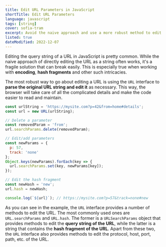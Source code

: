 ```yaml
---
title: Edit URL Parameters in JavaScript
shortTitle: Edit URL Parameters
language: javascript
tags: [string]
cover: sofia-tram
excerpt: Avoid the naive approach and use a more robust method to edit URL parameters in JavaScript.
listed: true
dateModified: 2022-12-07
---
```


Editing the query string of a URL in JavaScript is pretty common. While the naive approach of directly editing the URL as a string often works, it's a fragile solution that can break easily. This is especially true when working with **encoding**, **hash fragments** and other such intricacies.

The most robust way to go about editing a URL is using the `URL` interface to **parse the original URL string and edit it** as necessary. This way, the browser will take care of all the complicated details and make the code easier to read and maintain.

```js
const urlString = 'https://mysite.com?p=42&from=home#details';
const url = new URL(urlString);

// Delete a parameter
const removedParam = 'from';
url.searchParams.delete(removedParam);

// Edit/add parameters
const newParams = {
  p: 57,
  track: 'none'
};
Object.keys(newParams).forEach(key => {
  url.searchParams.set(key, newParams[key]);
});

// Edit the hash fragment
const newHash = 'new';
url.hash = newHash;

console.log(`${url}`); // https://mysite.com?p=57&track=none#new
```

As you can see in the example, the `URL` interface provides a number of methods to edit the URL. The most commonly used ones are `URL.searchParams` and `URL.hash`. The former is a `URLSearchParams` object that provides methods to edit the **query string of the URL**, while the latter is a string that contains the **hash fragment of the URL**. Apart from these two, the `URL` interface also provides methods to edit the protocol, host, port, path, etc. of the URL.
